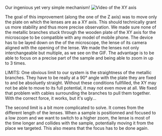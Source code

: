Our ingenious yet very simple mechanism!
![Video of the XY axis](https://github.com/MakerLabCRI/FrugalMicroscope/blob/master/StudentStories/The%20Brachioscope/Images/ezgif.com-optimize.gif)

The goal of this improvement (along the one of the Z axis) was to move only the plate on which the lenses are as a XY axis. This should technically grant us more stability and thus more precise observation.
We made sure none of the metallic branches stuck through the wooden plate of the XY axis for the microscope to be compatible with any model of mobile phone. The device has to be layed down on the of the microscope, the lense of its camera aligned with the opening of the lense.
We made the lenses not only interchangeable but multiple, as we see on the GIF. The advantage is to be able to focus on a precise part of the sample and being able to zoom in up to 3 times.

LIMITS:
One obvious limit to our system is the straightness of the metallic branches. They have to be really at a 90° angle with the plate they are fixed to and be absoluetly straight. Without these conditions fullfilled, the XY may not be able to move to its full potential, it may not even move at all.
We fixed that problem with cables surrounding the branches to pull them together. With the correct force, it works, but it's ugly...

The second limit is a bit more complicated to solve. It comes from the different length of the lenses. When a sample is positionned and focused to a low zoom and we want to switch to a higher zoom, the lense is most of the time longer and collides with the sample, potentially moving it from the place we targeted. This also means that the focus has to be done again.
